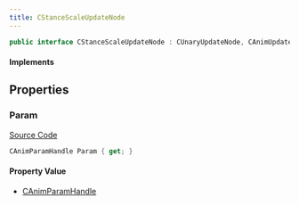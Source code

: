 ```yaml
---
title: CStanceScaleUpdateNode
---
```


```csharp
public interface CStanceScaleUpdateNode : CUnaryUpdateNode, CAnimUpdateNodeBase, ISchemaClass<CAnimUpdateNodeBase>, ISchemaClass<CUnaryUpdateNode>, ISchemaClass<CStanceScaleUpdateNode>, ISchemaField, ISchemaClass, INativeHandle
```

#### Implements

## Properties

### Param

[Source Code](https://github.com/swiftly-solution/swiftlys2/blob/main/managed/src/SwiftlyS2.Generated/Schemas/Interfaces/CStanceScaleUpdateNode.cs#L17)

```csharp
CAnimParamHandle Param { get; }
```

#### Property Value

- [CAnimParamHandle](/docs/api/shared/schemadefinitions/canimparamhandle)

